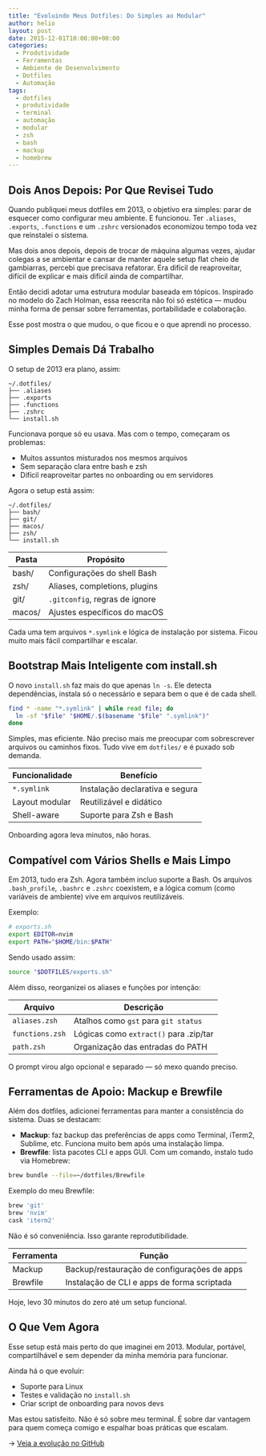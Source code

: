 ```yaml
---
title: "Evoluindo Meus Dotfiles: Do Simples ao Modular"
author: helio
layout: post
date: 2015-12-01T10:00:00+00:00
categories:
  - Produtividade
  - Ferramentas
  - Ambiente de Desenvolvimento
  - Dotfiles
  - Automação
tags:
  - dotfiles
  - produtividade
  - terminal
  - automação
  - modular
  - zsh
  - bash
  - mackup
  - homebrew
---
```


## Dois Anos Depois: Por Que Revisei Tudo

Quando publiquei meus dotfiles em 2013, o objetivo era simples: parar de esquecer como configurar meu ambiente. E funcionou. Ter `.aliases`, `.exports`, `.functions` e um `.zshrc` versionados economizou tempo toda vez que reinstalei o sistema.

Mas dois anos depois, depois de trocar de máquina algumas vezes, ajudar colegas a se ambientar e cansar de manter aquele setup flat cheio de gambiarras, percebi que precisava refatorar. Era difícil de reaproveitar, difícil de explicar e mais difícil ainda de compartilhar.

Então decidi adotar uma estrutura modular baseada em tópicos. Inspirado no modelo do Zach Holman, essa reescrita não foi só estética — mudou minha forma de pensar sobre ferramentas, portabilidade e colaboração.

Esse post mostra o que mudou, o que ficou e o que aprendi no processo.

## Simples Demais Dá Trabalho

O setup de 2013 era plano, assim:

```
~/.dotfiles/
├── .aliases
├── .exports
├── .functions
├── .zshrc
└── install.sh
```

Funcionava porque só eu usava. Mas com o tempo, começaram os problemas:

- Muitos assuntos misturados nos mesmos arquivos
- Sem separação clara entre bash e zsh
- Difícil reaproveitar partes no onboarding ou em servidores

Agora o setup está assim:

```
~/.dotfiles/
├── bash/
├── git/
├── macos/
├── zsh/
└── install.sh
```

| Pasta  | Propósito                      |
| ------ | ------------------------------ |
| bash/  | Configurações do shell Bash    |
| zsh/   | Aliases, completions, plugins  |
| git/   | `.gitconfig`, regras de ignore |
| macos/ | Ajustes específicos do macOS   |

Cada uma tem arquivos `*.symlink` e lógica de instalação por sistema. Ficou muito mais fácil compartilhar e escalar.

## Bootstrap Mais Inteligente com install.sh

O novo `install.sh` faz mais do que apenas `ln -s`. Ele detecta dependências, instala só o necessário e separa bem o que é de cada shell.

```bash
find * -name "*.symlink" | while read file; do
  ln -sf "$file" "$HOME/.$(basename "$file" ".symlink")"
done
```

Simples, mas eficiente. Não preciso mais me preocupar com sobrescrever arquivos ou caminhos fixos. Tudo vive em `dotfiles/` e é puxado sob demanda.

| Funcionalidade | Benefício                       |
| -------------- | ------------------------------- |
| `*.symlink`    | Instalação declarativa e segura |
| Layout modular | Reutilizável e didático         |
| Shell-aware    | Suporte para Zsh e Bash         |

Onboarding agora leva minutos, não horas.

## Compatível com Vários Shells e Mais Limpo

Em 2013, tudo era Zsh. Agora também incluo suporte a Bash. Os arquivos `.bash_profile`, `.bashrc` e `.zshrc` coexistem, e a lógica comum (como variáveis de ambiente) vive em arquivos reutilizáveis.

Exemplo:

```bash
# exports.sh
export EDITOR=nvim
export PATH="$HOME/bin:$PATH"
```

Sendo usado assim:

```bash
source "$DOTFILES/exports.sh"
```

Além disso, reorganizei os aliases e funções por intenção:

| Arquivo         | Descrição                              |
| --------------- | -------------------------------------- |
| `aliases.zsh`   | Atalhos como `gst` para `git status`   |
| `functions.zsh` | Lógicas como `extract()` para .zip/tar |
| `path.zsh`      | Organização das entradas do PATH       |

O prompt virou algo opcional e separado — só mexo quando preciso.

## Ferramentas de Apoio: Mackup e Brewfile

Além dos dotfiles, adicionei ferramentas para manter a consistência do sistema. Duas se destacam:

- **Mackup**: faz backup das preferências de apps como Terminal, iTerm2, Sublime, etc. Funciona muito bem após uma instalação limpa.
- **Brewfile**: lista pacotes CLI e apps GUI. Com um comando, instalo tudo via Homebrew:

```bash
brew bundle --file=~/dotfiles/Brewfile
```

Exemplo do meu Brewfile:

```bash
brew 'git'
brew 'nvim'
cask 'iterm2'
```

Não é só conveniência. Isso garante reprodutibilidade.

| Ferramenta | Função                                      |
| ---------- | ------------------------------------------- |
| Mackup     | Backup/restauração de configurações de apps |
| Brewfile   | Instalação de CLI e apps de forma scriptada |

Hoje, levo 30 minutos do zero até um setup funcional.

## O Que Vem Agora

Esse setup está mais perto do que imaginei em 2013. Modular, portável, compartilhável e sem depender da minha memória para funcionar.

Ainda há o que evoluir:

- Suporte para Linux
- Testes e validação no `install.sh`
- Criar script de onboarding para novos devs

Mas estou satisfeito. Não é só sobre meu terminal. É sobre dar vantagem para quem começa comigo e espalhar boas práticas que escalam.

→ [Veja a evolução no GitHub](https://github.com/helmedeiros/dotfiles/compare/5af32427cc0fff55e4d3ee6e43ca0f94fbbd66f7...88cb13bf0ee8913ce50d5bc0fb475b07486ca3a2)
